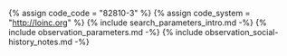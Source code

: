 {% assign code_code = "82810-3" %}
{% assign code_system = "http://loinc.org" %}
{% include search_parameters_intro.md -%}
{% include observation_parameters.md -%}
{% include observation_social-history_notes.md -%}
